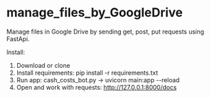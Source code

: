 # manage_files_by_GoogleDrive
Manage files in Google Drive by sending get, post, put requests using FastApi.

Install:

1. Download or clone
2. Install requirements: pip install -r requirements.txt
3. Run app: cash_costs_bot.py -> uvicorn main:app --reload
4. Open and work with requests: http://127.0.0.1:8000/docs
